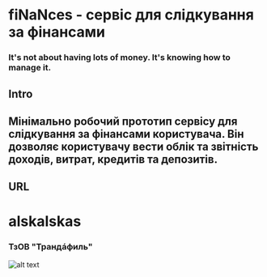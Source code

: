 # fiNaNces - сервіс для слідкування за фінансами

### It's not about having lots of money. It's knowing how to manage it.

## Intro
## Мінімально робочий прототип сервісу для слідкування за фінансами користувача. Він дозволяє користувачу вести облік та звітність доходів, витрат, кредитів та депозитів.

## URL
# alskalskas
### ТзОВ "Трандáфиль"

![alt text](https://i.pinimg.com/474x/90/16/e2/9016e223624cc58d77dc5e157e73341c.jpg)